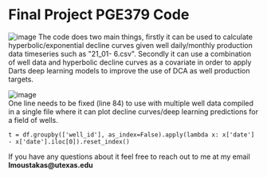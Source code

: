 # Final Project PGE379 Code
![image](https://user-images.githubusercontent.com/41163936/204724617-465c45a0-4ef5-4039-a04b-cbd1945fbb61.png)
The code does two main things, firstly it can be used to calculate hyperbolic/exponential decline curves given well daily/monthly production data timeseries such as "21_01- 6.csv".
Secondly it can use a combination of well data and hyperbolic decline curves as a covariate in order to apply Darts deep learning models to improve the use of DCA as well production targets. </p>
![image](https://user-images.githubusercontent.com/41163936/204725605-42963c8a-7027-43aa-903d-e749db9b681e.png)
<br>
One line needs to be fixed (line 84) to use with multiple well data compiled in a single file where it can plot decline curves/deep learning predictions for a field of wells.
```
t = df.groupby(['well_id'], as_index=False).apply(lambda x: x['date'] - x['date'].iloc[0]).reset_index()
```
If you have any questions about it feel free to reach out to me at my email __lmoustakas@utexas.edu__
